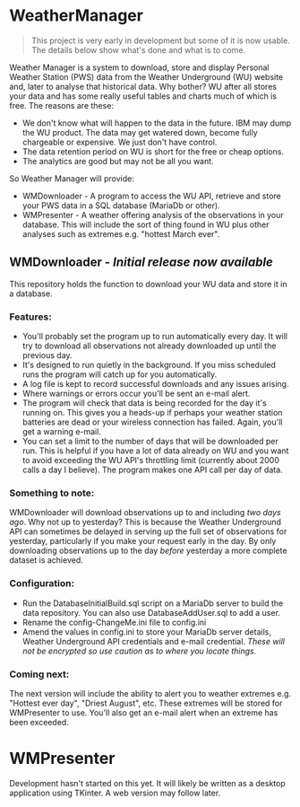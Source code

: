 # WeatherManager

>
>This project is very early in development but some of it is now usable. The details below show what's done and what 
> is to come.

Weather Manager is a system to download, store and display Personal Weather Station (PWS) data from the 
Weather Underground (WU) website and, later to analyse that historical data. Why bother? WU after all stores your data and has some really useful tables and charts much of which is free. The reasons are these:

- We don't know what will happen to the data in the future. IBM may dump the WU product. The data may get watered 
  down, become fully chargeable or expensive. We just don't have control.
- The data retention period on WU is short for the free or cheap options. 
- The analytics are good but may not be all you want.

So Weather Manager will provide:

- WMDownloader - A program to access the WU API, retrieve and store your PWS data in a SQL database (MariaDb or other).
- WMPresenter - A weather offering analysis of the observations in your database. This will include the sort of 
  thing found in WU plus other analyses such as extremes e.g. "hottest March ever".

## WMDownloader - *Initial release now available*

This repository holds the function to download your WU data and store it in a database.

### Features:

- You'll probably set the program up to run automatically every day. It will try to download all observations not 
  already downloaded up until the previous day.
- It's designed to run quietly in the background. 
  If you miss scheduled runs the program will catch up for you automatically.
- A log file is kept to record successful downloads and any issues arising.
- Where warnings or errors occur you'll be sent an e-mail alert.
- The program will check that data is being recorded for the day it's running on. This gives you a heads-up if 
  perhaps your weather station batteries are dead or your wireless connection has failed. Again, you'll get a 
  warning e-mail.
- You can set a limit to the number of days that will be downloaded per run. This is helpful if you have a lot of 
  data already on WU and you want to avoid exceeding the WU API's throttling limit (currently about 2000 calls a day 
  I believe). The program makes one API call per day of data.

### Something to note:
WMDownloader will download observations up to and including *two days ago*. Why not up to yesterday? This is because 
the Weather Underground API can sometimes be delayed in serving up the full set of observations for yesterday, 
particularly if you make your request early in the day. By only downloading observations up to the day *before* 
yesterday a more complete dataset is achieved. 

### Configuration:

- Run the DatabaseInitialBuild.sql script on a MariaDb server to build the data repository. You can also use 
  DatabaseAddUser.sql to add a user.
- Rename the config-ChangeMe.ini file to config.ini
- Amend the values in config.ini to store your MariaDb server details, Weather Underground API credentials and 
  e-mail credential. *These will not be encrypted so use caution as to where you locate things.*

### Coming next:

The next version will include the ability to alert you to weather extremes e.g. "Hottest ever day", "Driest August", 
etc. These extremes will be stored for WMPresenter to use. You'll also get an e-mail alert when an extreme has 
been exceeded.


# WMPresenter

Development hasn't started on this yet. It will likely be written as a desktop application using TKinter. A web 
version may follow later. 